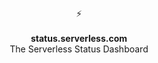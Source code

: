 <br>
<br>
<br>
<br>
<br>
<br>
<br>
<p align="center">
⚡️
<br>
<br>
<b>status.serverless.com</b>
<br>
The Serverless Status Dashboard
</p>
  
<br>
<br>
<br>
<br>
<br>
<br>
<br>
<br>
<br>
